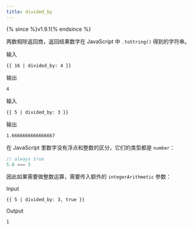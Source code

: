 ```yaml
---
title: divided_by
---
```


{% since %}v1.9.1{% endsince %}

两数相除返回商，返回结果数字在 JavaScript 中 `.toString()` 得到的字符串。

输入
```liquid
{{ 16 | divided_by: 4 }}
```

输出
```text
4
```

输入
```liquid
{{ 5 | divided_by: 3 }}
```

输出
```text
1.6666666666666667
```

在 JavaScript 里数字没有浮点和整数的区分，它们的类型都是 `number`：

```javascript
// always true
5.0 === 5
```

因此如果需要做整数运算，需要传入额外的 `integerArithmetic` 参数：

Input
```liquid
{{ 5 | divided_by: 3, true }}
```

Output
```text
1
```

[floor]: ./floor.html
